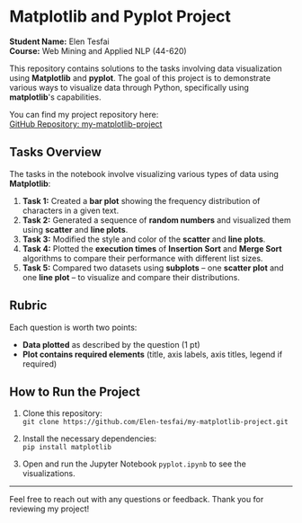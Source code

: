 # Matplotlib and Pyplot Project

**Student Name:** Elen Tesfai  
**Course:** Web Mining and Applied NLP (44-620)

This repository contains solutions to the tasks involving data visualization using **Matplotlib** and **pyplot**. The goal of this project is to demonstrate various ways to visualize data through Python, specifically using **matplotlib**'s capabilities.

You can find my project repository here:  
[GitHub Repository: my-matplotlib-project](https://github.com/Elen-tesfai/my-matplotlib-project)

## Tasks Overview

The tasks in the notebook involve visualizing various types of data using **Matplotlib**:

1. **Task 1:** Created a **bar plot** showing the frequency distribution of characters in a given text.
2. **Task 2:** Generated a sequence of **random numbers** and visualized them using **scatter** and **line plots**.
3. **Task 3:** Modified the style and color of the **scatter** and **line plots**.
4. **Task 4:** Plotted the **execution times** of **Insertion Sort** and **Merge Sort** algorithms to compare their performance with different list sizes.
5. **Task 5:** Compared two datasets using **subplots** – one **scatter plot** and one **line plot** – to visualize and compare their distributions.

## Rubric

Each question is worth two points: 

* **Data plotted** as described by the question (1 pt)
* **Plot contains required elements** (title, axis labels, axis titles, legend if required)

## How to Run the Project

1. Clone this repository:  
   `git clone https://github.com/Elen-tesfai/my-matplotlib-project.git`
   
2. Install the necessary dependencies:  
   `pip install matplotlib`

3. Open and run the Jupyter Notebook `pyplot.ipynb` to see the visualizations.

---

Feel free to reach out with any questions or feedback. Thank you for reviewing my project!
